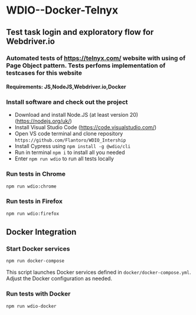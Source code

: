 # WDIO--Docker-Telnyx

## Test task login and exploratory flow for Webdriver.io

### Automated tests of https://telnyx.com/ website with using of Page Object pattern. Tests perfoms implementation of testcases for this website

#### Requirements: JS,NodeJS,Webdriver.io,Docker

### Install software and check out the project

- Download and install Node.JS (at least version 20)(https://nodejs.org/uk/)
- Install Visual Studio Code (https://code.visualstudio.com/)
- Open VS code terminal and clone repository `https://github.com/Flantoro/WDIO_Intership`
- Install Cypress using `npm install -g @wdio/cli`
- Run in terminal `npm i` to install all you needed
- Enter `npm run wdio` to run all tests locally

### Run tests in Chrome

```bash
npm run wdio:chrome
```

### Run tests in Firefox

```bash
npm run wdio:firefox
```

## Docker Integration

### Start Docker services

```bash
npm run docker-compose
```

This script launches Docker services defined in `docker/docker-compose.yml`. Adjust the Docker configuration as needed.

### Run tests with Docker

```bash
npm run wdio-docker
```